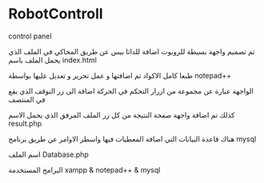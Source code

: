 # RobotControll
 control panel
 
تم تصميم واجهة بسيطة للروبوت اضافة للداتا بيس عن طريق المحاكي  في الملف الذي يحمل الملف باسم
index.html

طبعا كامل الاكواد تم اضافتها و عمل تحرير و تعديل عليها بواسطة
notepad++

الواجهة عبارة عن مجموعة من ازرار التحكم في الحركة اضافة الى زر التوقف الذي يقع في المنتصف

كذلك تم اضافة واجهة صفحة النتيجة من كل زر  الملف المرفق الذي يحمل الاسم
result.php

هناك قاعدة البيانات التي اضافة المعطيات فيها واسطر الاوامر عن طريق برنامج
mysql

اسم الملف 
Database.php

البرامج المستخدمة 
xampp & notepad++ & mysql
